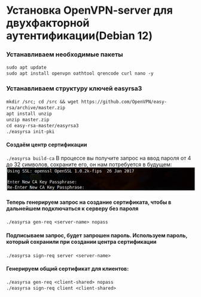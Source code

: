 # Установка OpenVPN-server для двухфакторной аутентификации(Debian 12)

### Устанавливаем необходимые пакеты

```
sudo apt update
sudo apt install openvpn oathtool qrencode curl nano -y
```

### Устанавливаем структуру ключей easyrsa3

```
mkdir /src; cd /src && wget https://github.com/OpenVPN/easy-rsa/archive/master.zip
apt install unzip
unzip master.zip
cd easy-rsa-master/easyrsa3
./easyrsa init-pki
```

#### Создаём центр сертификации
`./easyrsa build-ca`
В процессе вы получите запрос на ввод пароля от 4 до 32 символов, сохраните его, он нам потребуется в будущем:
![screenshot](/cache/picture/ca_ovpn.png)
#### Теперь генерируем запрос на создание сертификата, чтобы в дальнейшем подключаться к серверу без пароля
`./easyrsa gen-req <server-name> nopass`
#### Подписываем запрос, будет запрошен пароль. Используем пароль, который сохранили при создании центра сертификации
`./easyrsa sign-req server <server-name>`
#### Генерируем общий сертификат для клиентов:
```
./easyrsa gen-req <client-shared> nopass
./easyrsa sign-req client <client-shared>
```
